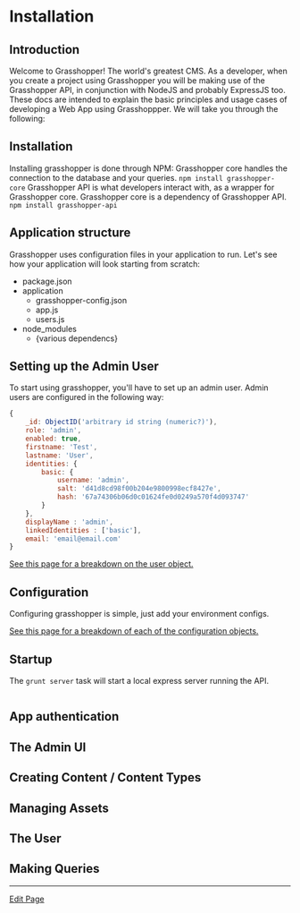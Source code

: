 # Installation

## Introduction
Welcome to Grasshopper! The world's greatest CMS.  As a developer, when you create a project using Grasshopper you will be making use of the Grasshopper API, in conjunction with NodeJS and probably ExpressJS too.  These docs are intended to explain the basic principles and usage cases of developing a Web App using Grasshoppper.
We will take you through the following:

## Installation
Installing grasshopper is done through NPM: 
Grasshopper core handles the connection to the database and your queries.
`npm install grasshopper-core`
Grasshopper API is what developers interact with, as a wrapper for Grasshopper core. Grasshopper core is a dependency of Grasshopper API.
`npm install grasshopper-api`

## Application structure
Grasshopper uses configuration files in your application to run. Let's see how your application will look starting from scratch:

 * package.json
 * application
     * grasshopper-config.json
     * app.js
     * users.js
 * node_modules
     * {various dependencs}

## Setting up the Admin User
To start using grasshopper, you'll have to set up an admin user. Admin users are configured in the following way:
```javascript
{
    _id: ObjectID('arbitrary id string (numeric?)'),
    role: 'admin',
    enabled: true,
    firstname: 'Test',
    lastname: 'User',
    identities: {
        basic: {
            username: 'admin',
            salt: 'd41d8cd98f00b204e9800998ecf8427e',
            hash: '67a74306b06d0c01624fe0d0249a570f4d093747'
        }
    },
    displayName : 'admin',
    linkedIdentities : ['basic'],
    email: 'email@email.com'
}
```
[See this page for a breakdown on the user object.](http://solid-interactive.github.io/grasshopper-core-nodejs/documentation.html#users)

## Configuration
Configuring grasshopper is simple, just add your environment configs.

[See this page for a breakdown of each of the configuration objects.](http://solid-interactive.github.io/grasshopper-core-nodejs/documentation.html#projectconfiguration)

## Startup
The `grunt server` task will start a local express server running the API.

```javascript

```

## App authentication
## The Admin UI
## Creating Content / Content Types
## Managing Assets
## The User
## Making Queries

---

[Edit Page](https://github.com/grasshopper-cms/grasshopper-docs/edit/master/user-guide/docs/installation.md)
